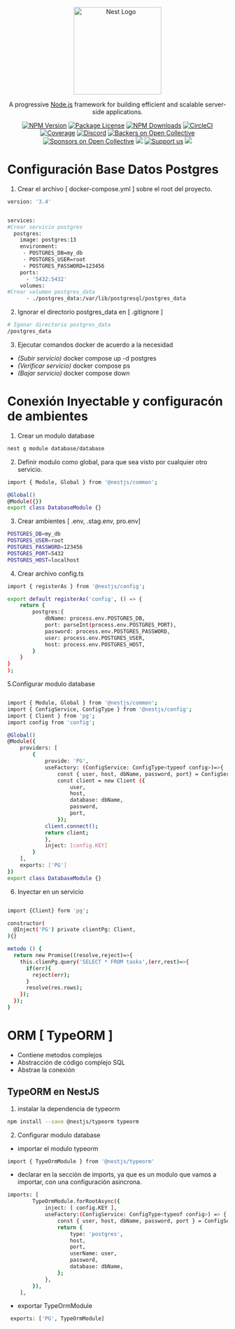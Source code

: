 <p align="center">
  <a href="http://nestjs.com/" target="blank"><img src="https://nestjs.com/img/logo-small.svg" width="200" alt="Nest Logo" /></a>
</p>

[circleci-image]: https://img.shields.io/circleci/build/github/nestjs/nest/master?token=abc123def456
[circleci-url]: https://circleci.com/gh/nestjs/nest

  <p align="center">A progressive <a href="http://nodejs.org" target="_blank">Node.js</a> framework for building efficient and scalable server-side applications.</p>
    <p align="center">
<a href="https://www.npmjs.com/~nestjscore" target="_blank"><img src="https://img.shields.io/npm/v/@nestjs/core.svg" alt="NPM Version" /></a>
<a href="https://www.npmjs.com/~nestjscore" target="_blank"><img src="https://img.shields.io/npm/l/@nestjs/core.svg" alt="Package License" /></a>
<a href="https://www.npmjs.com/~nestjscore" target="_blank"><img src="https://img.shields.io/npm/dm/@nestjs/common.svg" alt="NPM Downloads" /></a>
<a href="https://circleci.com/gh/nestjs/nest" target="_blank"><img src="https://img.shields.io/circleci/build/github/nestjs/nest/master" alt="CircleCI" /></a>
<a href="https://coveralls.io/github/nestjs/nest?branch=master" target="_blank"><img src="https://coveralls.io/repos/github/nestjs/nest/badge.svg?branch=master#9" alt="Coverage" /></a>
<a href="https://discord.gg/G7Qnnhy" target="_blank"><img src="https://img.shields.io/badge/discord-online-brightgreen.svg" alt="Discord"/></a>
<a href="https://opencollective.com/nest#backer" target="_blank"><img src="https://opencollective.com/nest/backers/badge.svg" alt="Backers on Open Collective" /></a>
<a href="https://opencollective.com/nest#sponsor" target="_blank"><img src="https://opencollective.com/nest/sponsors/badge.svg" alt="Sponsors on Open Collective" /></a>
  <a href="https://paypal.me/kamilmysliwiec" target="_blank"><img src="https://img.shields.io/badge/Donate-PayPal-ff3f59.svg"/></a>
    <a href="https://opencollective.com/nest#sponsor"  target="_blank"><img src="https://img.shields.io/badge/Support%20us-Open%20Collective-41B883.svg" alt="Support us"></a>
  <a href="https://twitter.com/nestframework" target="_blank"><img src="https://img.shields.io/twitter/follow/nestframework.svg?style=social&label=Follow"></a>
</p>
  <!--[![Backers on Open Collective](https://opencollective.com/nest/backers/badge.svg)](https://opencollective.com/nest#backer)
  [![Sponsors on Open Collective](https://opencollective.com/nest/sponsors/badge.svg)](https://opencollective.com/nest#sponsor)-->

# Configuración Base Datos Postgres 

1. Crear el archivo [ docker-compose.yml ] sobre el root del proyecto.

```bash
version: '3.4'


services:
#Crear servicio postgres
  postgres:
    image: postgres:13
    environment:
     - POSTGRES_DB=my_db
     - POSTGRES_USER=root
     - POSTGRES_PASSWORD=123456
    ports:
      - '5432:5432'
    volumes:
#Crear volumen postgres_data    
      - ./postgres_data:/var/lib/postgresql/postgres_data

```      
2. Ignorar el directorio postgres_data en [ .gitignore ]

```bash
# Igonar directorio postgres_data
/postgres_data

```

3. Ejecutar comandos docker de acuerdo a la necesidad

- *(Subir servicio)*      docker compose up -d postgres
- *(Verificar servicio)*  docker compose ps
- *(Bajar servicio)*      docker compose down


# Conexión Inyectable y configuracón de ambientes

1. Crear un modulo database

```bash
nest g module database/database 
```

2. Definir modulo como global, para que sea visto por cualquier otro servicio.

```bash
import { Module, Global } from '@nestjs/common';

@Global() 
@Module({})
export class DatabaseModule {}

```

3. Crear ambientes [ .env, .stag.env, pro.env]

```bash
POSTGRES_DB=my_db
POSTGRES_USER=root
POSTGRES_PASSWORD=123456
POSTGRES_PORT=5432
POSTGRES_HOST=localhost

```

4. Crear archivo config.ts

```bash
import { registerAs } from '@nestjs/config';

export default registerAs('config', () => {
    return {
        postgres:{
            dbName: process.env.POSTGRES_DB,
            port: parseInt(process.env.POSTGRES_PORT),
            password: process.env.POSTGRES_PASSWORD,
            user: process.env.POSTGRES_USER,
            host: process.env.POSTGRES_HOST,
        }
    }
}
);
```

5.Configurar modulo database

```bash

import { Module, Global } from '@nestjs/common';
import { ConfigService, ConfigType } from '@nestjs/config';
import { Client } from 'pg';
import config from 'config';

@Global() 
@Module({
    providers: [
        {
            provide: 'PG',
            useFactory: (ConfigService: ConfigType<typeof config>)=>{
                const { user, host, dbName, password, port} = ConfigService.postgres;
                const client = new Client ({
                    user,
                    host,
                    database: dbName,
                    password,
                    port,
                });
            client.connect();
            return client;    
            },
            inject: [config.KEY]
        }
    ],
    exports: ['PG']
})
export class DatabaseModule {}

```

6. Inyectar en un servicio

```bash

import {Client} form 'pg';

constructor(
  @Inject('PG') private clientPg: Client,
){}

metodo () {
  return new Promise((resolve,reject)=>{
    this.clienPg.query('SELECT * FROM tasks',(err,rest)=>{
      if(err){
        reject(err);
      }
      resolve(res.rows);
    });
  });
}
```

# ORM [ TypeORM ]

- Contiene metodos complejos
- Abstracción de código complejo SQL
- Abstrae la conexión

## TypeORM en NestJS

1. instalar la dependencia de typeorm

```bash
npm install --save @nestjs/typeorm typeorm
```
2. Configurar modulo database 

- importar el modulo typeorm

```bash
import { TypeOrmModule } from '@nestjs/typeorm'
```

- declarar en la sección de imports, ya que es un modulo que vamos a importar, con una configuración asincrona.

```bash
imports: [
        TypeOrmModule.forRootAsync({
            inject: [ config.KEY ],
            useFactory:(ConfigService: ConfigType<typeof config>) => {
                const { user, host, dbName, password, port } = ConfigService.postgres;
                return {
                    type: 'postgres',
                    host,
                    port,
                    userName: user,
                    password,
                    database: dbName,
                };
            },
        }),
    ],
```

- exportar TypeOrmModule

```bash
 exports: ['PG', TypeOrmModule]
```